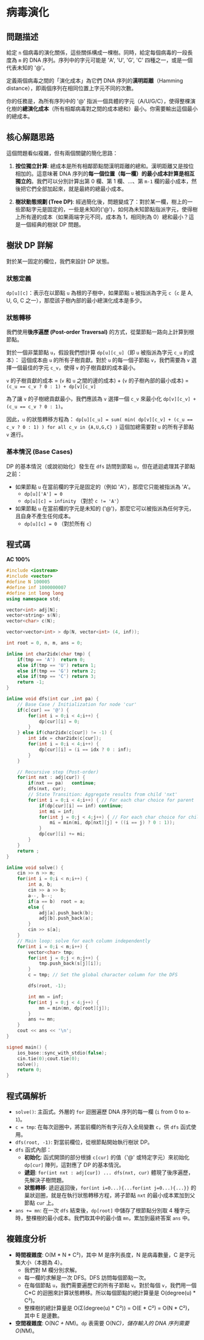 # 病毒演化

## 問題描述
給定 `n` 個病毒的演化關係，這些關係構成一棵樹。同時，給定每個病毒的一段長度為 `m` 的 DNA 序列。序列中的字元可能是 'A', 'U', 'G', 'C' 四種之一，或是一個代表未知的 '@'。

定義兩個病毒之間的「演化成本」為它們 DNA 序列的**漢明距離**（Hamming distance），即兩個序列在相同位置上字元不同的次數。

你的任務是，為所有序列中的 '@' 指派一個具體的字元（A/U/G/C），使得整棵演化樹的**總演化成本**（所有相鄰病毒對之間的成本總和）最小。你需要輸出這個最小的總成本。

## 核心解題思路
這個問題看似複雜，但有兩個關鍵的簡化思路：

1.  **按位獨立計算**: 總成本是所有相鄰節點間漢明距離的總和。漢明距離又是按位相加的。這意味著 DNA 序列的**每一個位置（每一欄）的最小成本計算是相互獨立的**。我們可以分別計算出第 0 欄、第 1 欄、...、第 `m-1` 欄的最小成本，然後把它們全部加起來，就是最終的總最小成本。

2.  **樹狀動態規劃 (Tree DP)**: 經過簡化後，問題變成了：對於某一欄，樹上的一些節點字元是固定的，一些是未知的('@')，如何為未知節點指派字元，使得樹上所有邊的成本（如果兩端字元不同，成本為 1，相同則為 0）總和最小？這是一個經典的樹狀 DP 問題。

## 樹狀 DP 詳解

對於某一固定的欄位，我們來設計 DP 狀態。

### 狀態定義
`dp[u][c]`：表示在以節點 `u` 為根的子樹中，如果節點 `u` 被指派為字元 `c`（`c` 是 A, U, G, C 之一），那麼該子樹內部的最小總演化成本是多少。

### 狀態轉移
我們使用**後序遍歷 (Post-order Traversal)** 的方式，從葉節點一路向上計算到根節點。

對於一個非葉節點 `u`，假設我們想計算 `dp[u][c_u]`（即 `u` 被指派為字元 `c_u` 的成本）：
這個成本由 `u` 的所有子樹貢獻。對於 `u` 的每一個子節點 `v`，我們需要為 `v` 選擇一個最佳的字元 `c_v`，使得 `v` 的子樹貢獻的成本最小。

`v` 的子樹貢獻的成本 = (`v` 和 `u` 之間的邊的成本) + (`v` 的子樹內部的最小成本)
= `(c_u == c_v ? 0 : 1) + dp[v][c_v]`

為了讓 `v` 的子樹總貢獻最小，我們應該為 `v` 選擇一個 `c_v` 來最小化 `dp[v][c_v] + (c_u == c_v ? 0 : 1)`。

因此，`u` 的狀態轉移方程為：
`dp[u][c_u] = sum( min( dp[v][c_v] + (c_u == c_v ? 0 : 1) ) for all c_v in {A,U,G,C} )`
這個加總需要對 `u` 的所有子節點 `v` 進行。

### 基本情況 (Base Cases)
DP 的基本情況（或說初始化）發生在 `dfs` 訪問到節點 `u`，但在遞迴處理其子節點之前：

*   如果節點 `u` 在當前欄的字元是固定的（例如 'A'），那麼它只能被指派為 'A'。
    *   `dp[u]['A'] = 0`
    *   `dp[u][c] = infinity` （對於 `c != 'A'`）
*   如果節點 `u` 在當前欄的字元是未知的 ('@')，那麼它可以被指派為任何字元，且自身不產生任何成本。
    *   `dp[u][c] = 0` （對於所有 `c`）

## 程式碼
**AC 100%**
```cpp
#include <iostream>
#include <vector>
#define N 100005
#define inf 1000000007
#define int long long
using namespace std;

vector<int> adj[N];
vector<string> s(N);
vector<char> c(N);

vector<vector<int> > dp(N, vector<int> (4, inf));

int root = 0, n, m, ans = 0;

inline int char2idx(char tmp) {
    if(tmp == 'A')  return 0;
    else if(tmp == 'U') return 1;
    else if(tmp == 'G') return 2;
    else if(tmp == 'C') return 3;
    return -1;
}

inline void dfs(int cur ,int pa) {
    // Base Case / Initialization for node 'cur'
    if(c[cur] == '@') {
        for(int i = 0;i < 4;i++) {
            dp[cur][i] = 0;
        }
    } else if(char2idx(c[cur]) != -1) {
        int idx = char2idx(c[cur]);
        for(int i = 0;i < 4;i++) {
            dp[cur][i] = (i == idx ? 0 : inf);
        }
    }

    // Recursive step (Post-order)
    for(int nxt : adj[cur]) {
        if(nxt == pa)   continue;
        dfs(nxt, cur);
        // State Transition: Aggregate results from child 'nxt'
        for(int i = 0;i < 4;i++) { // For each char choice for parent 'cur'
            if(dp[cur][i] == inf) continue;
            int mi = inf;
            for(int j = 0;j < 4;j++) { // For each char choice for child 'nxt'
                mi = min(mi, dp[nxt][j] + ((i == j) ? 0 : 1));
            }
            dp[cur][i] += mi;
        }
    }
    return ;
}

inline void solve() {
    cin >> n >> m;
    for(int i = 0;i < n;i++) {
        int a, b;
        cin >> a >> b;
        a--, b--;
        if(a == b)  root = a;
        else {
            adj[a].push_back(b);
            adj[b].push_back(a);
        }
        cin >> s[a];
    }
    // Main loop: solve for each column independently
    for(int i = 0;i < m;i++) {
        vector<char> tmp;
        for(int j = 0;j < n;j++) {
            tmp.push_back(s[j][i]);
        }
        c = tmp; // Set the global character column for the DFS

        dfs(root, -1);

        int mn = inf;
        for(int j = 0;j < 4;j++) {
            mn = min(mn, dp[root][j]);
        }
        ans += mn;
    }
    cout << ans << '\n';
}

signed main() {
    ios_base::sync_with_stdio(false);
    cin.tie(0);cout.tie(0);
    solve();
    return 0;
}
```

## 程式碼解析
*   `solve()`: 主函式。外層的 `for` 迴圈遍歷 DNA 序列的每一欄 (`i` from 0 to `m-1`)。
*   `c = tmp`: 在每次迴圈中，將當前欄的所有字元存入全局變數 `c`，供 `dfs` 函式使用。
*   `dfs(root, -1)`: 對當前欄位，從根節點開始執行樹狀 DP。
*   `dfs` 函式內部：
    *   **初始化**: 函式開頭的部分根據 `c[cur]` 的值（'@' 或特定字元）來初始化 `dp[cur]` 陣列，這對應了 DP 的基本情況。
    *   **遞迴**: `for(int nxt : adj[cur]) ... dfs(nxt, cur)` 體現了後序遍歷，先解決子樹問題。
    *   **狀態轉移**: 遞迴返回後，`for(int i=0...){...for(int j=0...){...}}` 的巢狀迴圈，就是在執行狀態轉移方程，將子節點 `nxt` 的最小成本累加到父節點 `cur` 上。
*   `ans += mn`: 在一次 `dfs` 結束後，`dp[root]` 中儲存了根節點分別取 4 種字元時，整棵樹的最小成本。我們取其中的最小值 `mn`，累加到最終答案 `ans` 中。

## 複雜度分析
*   **時間複雜度**: O(M * N * C²)，其中 M 是序列長度，N 是病毒數量，C 是字元集大小（本題為 4）。
    *   我們對 M 欄分別求解。
    *   每一欄的求解是一次 DFS。DFS 訪問每個節點一次。
    *   在每個節點 `u`，我們需要遍歷它的所有子節點 `v`。對於每個 `v`，我們用一個 C*C 的迴圈來計算狀態轉移。所以每個節點的總計算量是 O(degree(u) * C²)。
    *   整棵樹的總計算量是 O(Σ(degree(u) * C²)) = O(E * C²) = O(N * C²)，其中 E 是邊數。
*   **空間複雜度**: O(N*C + N*M)。`dp` 表需要 O(N*C)，儲存輸入的 DNA 序列需要 O(N*M)。
